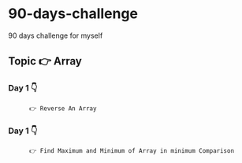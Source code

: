 # 90-days-challenge
90 days challenge for myself 
## Topic 👉 Array 
### Day 1 👇
          👉 Reverse An Array
### Day 1 👇
          👉 Find Maximum and Minimum of Array in minimum Comparison
	 
	
